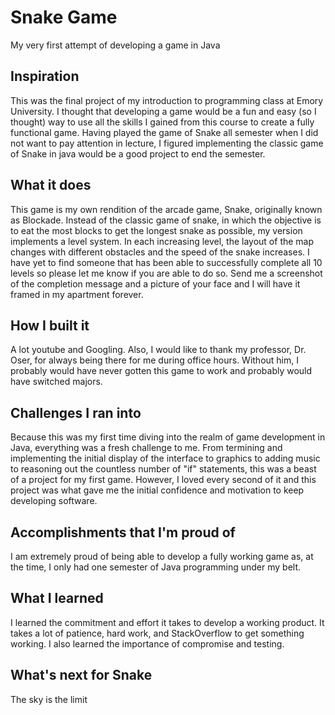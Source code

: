 # Snake Game 
My very first attempt of developing a game in Java 

## Inspiration
This was the final project of my introduction to programming class at Emory University. I thought that developing a game would be a fun and easy (so I thought) way to use all the skills I gained from this course to create a fully functional game. Having played the game of Snake all semester when I did not want to pay attention in lecture, I figured implementing the classic game of Snake in java would be a good project to end the semester. 

## What it does
This game is my own rendition of the arcade game, Snake, originally known as Blockade. Instead of the classic game of snake, in which the objective is to eat the most blocks to get the longest snake as possible, my version implements a level system. In each increasing level, the layout of the map changes with different obstacles and the speed of the snake increases. I have yet to find someone that has been able to successfully complete all 10 levels so please let me know if you are able to do so. Send me a screenshot of the completion message and a picture of your face and I will have it framed in my apartment forever. 

## How I built it
A lot youtube and Googling. Also, I would like to thank my professor, Dr. Oser, for always being there for me during office hours. Without him, I probably would have never gotten this game to work and probably would have switched majors. 

## Challenges I ran into
Because this was my first time diving into the realm of game development in Java, everything was a fresh challenge to me. From termining and implementing the initial display of the interface to graphics to adding music to reasoning out the countless number of "if" statements, this was a beast of a project for my first game. However, I loved every second of it and this project was what gave me the initial confidence and motivation to keep developing software. 

## Accomplishments that I'm proud of
I am extremely proud of being able to develop a fully working game as, at the time, I only had one semester of Java programming under my belt. 

## What I learned
I learned the commitment and effort it takes to develop a working product. It takes a lot of patience, hard work, and StackOverflow to get something working. I also learned the importance of compromise and testing. 


## What's next for Snake
The sky is the limit 


